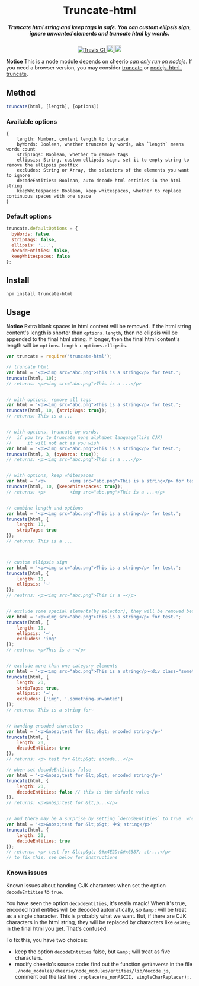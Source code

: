 
<h1 align="center">Truncate-html</h1>

<h5 align="center"> Truncate html string and keep tags in safe. You can custom ellipsis sign, ignore unwanted elements and truncate html by words. </h5>
<div align="center">
  <a href="https://travis-ci.org/evecalm/truncate-html">
    <img src="https://travis-ci.org/evecalm/truncate-html.svg?branch=master" alt="Travis CI">
  </a>
  <a href="#readme">
    <img src="https://badge.fury.io/js/truncate-html.svg" alt="npm version" height="18">
  </a>
  <a href="https://www.npmjs.com/package/truncate-html">
    <img src="https://img.shields.io/npm/dm/truncate-html.svg" alt="npm version" height="18">
  </a>
</div>

**Notice** This is a node module depends on cheerio *can only run on nodejs*. If you need a browser version, you may consider [truncate](https://github.com/pathable/truncate) or [nodejs-html-truncate](https://github.com/huang47/nodejs-html-truncate).

## Method
```js
truncate(html, [length], [options])
```

### Available options
```
{
    length: Number, content length to truncate
    byWords: Boolean, whether truncate by words, aka `length` means words count
    stripTags: Boolean, whether to remove tags
    ellipsis: String, custom ellipsis sign, set it to empty string to remove the ellipsis postfix
    excludes: String or Array, the selectors of the elements you want to ignore
    decodeEntities: Boolean, auto decode html entities in the html string
    keepWhitespaces: Boolean, keep whitespaces, whether to replace continuous spaces with one space
}
```

### Default options
```js
truncate.defaultOptions = {
  byWords: false,
  stripTags: false,
  ellipsis: '...',
  decodeEntities: false,
  keepWhitespaces: false
};
```

## Install
```
npm install truncate-html
```

## Usage
**Notice** Extra blank spaces in html content will be removed. If the html string content's length is shorter than `options.length`, then no ellipsis will be appended to the final html string. If longer, then the final html content's length will be `options.length` + `options.ellipsis`.


```js
var truncate = require('truncate-html');

// truncate html
var html = '<p><img src="abc.png">This is a string</p> for test.';
truncate(html, 10);
// returns: <p><img src="abc.png">This is a ...</p>


// with options, remove all tags
var html = '<p><img src="abc.png">This is a string</p> for test.';
truncate(html, 10, {stripTags: true});
// returns: This is a ...


// with options, truncate by words. 
//  if you try to truncate none alphabet language(like CJK)
//      it will not act as you wish
var html = '<p><img src="abc.png">This is a string</p> for test.';
truncate(html, 3, {byWords: true});
// returns: <p><img src="abc.png">This is a ...</p>


// with options, keep whitespaces
var html = '<p>         <img src="abc.png">This is a string</p> for test.';
truncate(html, 10, {keepWhitespaces: true});
// returns: <p>         <img src="abc.png">This is a ...</p>


// combine length and options
var html = '<p><img src="abc.png">This is a string</p> for test.';
truncate(html, {
    length: 10,
    stripTags: true
});
// returns: This is a ...



// custom ellipsis sign
var html = '<p><img src="abc.png">This is a string</p> for test.';
truncate(html, {
    length: 10,
    ellipsis: '~'
});
// reutrns: <p><img src="abc.png">This is a ~</p>


// exclude some special elements(by selector), they will be removed before counting content's length
var html = '<p><img src="abc.png">This is a string</p> for test.';
truncate(html, {
    length: 10,
    ellipsis: '~',
    excludes: 'img'
});
// reutrns: <p>This is a ~</p>


// exclude more than one category elements
var html = '<p><img src="abc.png">This is a string</p><div class="something-unwanted"> unwanted string inserted ( ´•̥̥̥ω•̥̥̥` ）</div> for test.';
truncate(html, {
    length: 20,
    stripTags: true,
    ellipsis: '~',
    excludes: ['img', '.something-unwanted']
});
// returns: This is a string for~


// handing encoded characters
var html = '<p>&nbsp;test for &lt;p&gt; encoded string</p>'
truncate(html, {
    length: 20,
    decodeEntities: true
});
// returns: <p> test for &lt;p&gt; encode...</p>

// when set decodeEntities false
var html = '<p>&nbsp;test for &lt;p&gt; encoded string</p>'
truncate(html, {
    length: 20,
    decodeEntities: false // this is the dafault value
});
// returns: <p>&nbsp;test for &lt;p...</p>


// and there may be a surprise by setting `decodeEntities` to true  when handing CJK characters
var html = '<p>&nbsp;test for &lt;p&gt; 中文 string</p>'
truncate(html, {
    length: 20,
    decodeEntities: true
});
// returns: <p> test for &lt;p&gt; &#x4E2D;&#x6587; str...</p>
// to fix this, see below for instructions

```

### Known issues
Known issues about handing CJK characters when set the option `decodeEntities` to `true`.

You have seen the option `decodeEntities`, it's really magic! When it's true, encoded html entities will be decoded automatically, so `&amp;` will be treat as a single character. This is probably what we want. But, if there are CJK characters in the html string, they will be replaced by characters like `&#xF6;` in the final html you get. That's confused.

To fix this, you have two choices:

- keep the option `decodeEntities` false, but `&amp;` will treat as five characters.
- modify cheerio's source code: find out the function `getInverse` in the file `./node_modules/cheerio/node_modules/entities/lib/decode.js`, comment out the last line `.replace(re_nonASCII, singleCharReplacer);`.




